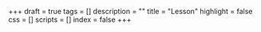 +++
draft = true
tags = []
description = ""
title = "Lesson"
highlight = false
css = []
scripts = []
index = false
+++
